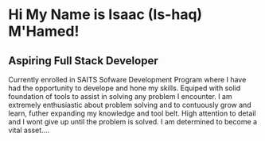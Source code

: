 # Hi My Name is Isaac (Is-haq) M'Hamed!

## Aspiring Full Stack Developer

Currently enrolled in SAITS Sofware Development Program where I have had the opportunity to develope and hone my skills. Equiped with solid foundation of tools to assist in solving any problem I encounter. I am extremely enthusiastic about problem solving and to contuously grow and learn, futher expanding my knowledge and tool belt. High attention to detail and I wont give up until the problem is solved. I am determined to become a vital asset....

<!--
**Isaacm1210/Isaacm1210** is a ✨ _special_ ✨ repository because its `README.md` (this file) appears on your GitHub profile.

Here are some ideas to get you started:

- 🔭 I’m currently working on ...
- 🌱 I’m currently learning ...
- 👯 I’m looking to collaborate on ...
- 🤔 I’m looking for help with ...
- 💬 Ask me about ...
- 📫 How to reach me: ...
- 😄 Pronouns: ...
- ⚡ Fun fact: ...
-->

